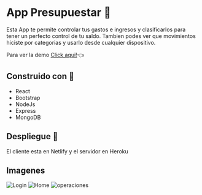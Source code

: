 # App Presupuestar :rocket:

Esta App te permite controlar tus gastos e ingresos y clasificarlos para tener un perfecto control de tu saldo. Tambien podes ver que movimientos hiciste por categorias y usarlo desde cualquier dispositivo.

Para ver la demo [Click aqui!](https://objective-leakey-560833.netlify.app/):point_left:

## Construido con :hammer:
- React
- Bootstrap
- NodeJs
- Express
- MongoDB

## Despliegue :arrow_up_small:
El cliente esta en Netlify y el servidor en Heroku

## Imagenes
![Login](https://user-images.githubusercontent.com/48112498/115318756-c4710c80-a154-11eb-868c-2e1efe4e640b.png)
![Home](https://user-images.githubusercontent.com/48112498/115318772-ce930b00-a154-11eb-837e-969f92e651fd.png)
![operaciones](https://user-images.githubusercontent.com/48112498/115318779-d0f56500-a154-11eb-8ce5-a41c1d653814.png)
